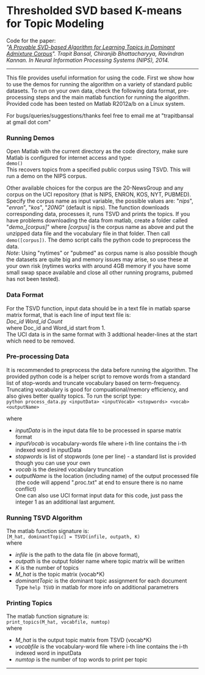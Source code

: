# Thresholded SVD based K-means for Topic Modeling

Code for the paper:  
*"[A Provable SVD-based Algorithm for Learning Topics in Dominant Admixture Corpus](http://papers.nips.cc/paper/5302-a-provable-svd-based-algorithm-for-learning-topics-in-dominant-admixture-corpus)". Trapit Bansal, Chiranjib Bhattacharyya, Ravindran Kannan. In Neural Information Processing Systems (NIPS), 2014.*
***

This file provides useful information for using the code. 
First we show how to use the demos for running the algorithm on a variety of standard public datasets.
To run on your own data, check the following data format, pre-processing steps and the main matlab function for running the algorithm.
Provided code has been tested on Matlab R2012a/b on a Linux system.

For bugs/queries/suggestions/thanks feel free to email me at "trapitbansal at gmail dot com"


### Running Demos
Open Matlab with the current directory as the code directory, make sure Matlab is configured for internet access and type:  
`demo()`  
This recovers topics from a specified public corpus using TSVD. This will run a demo on the NIPS corpus.  

Other available choices for the corpus are the 20-NewsGroup and any corpus on the UCI repository (that is NIPS, ENRON, KOS, NYT, PUBMED).
Specify the corpus name as input variable, the possible values are: "_nips_", "_enron_", "_kos_", "_20NG_" (default is nips).
The function downloads corresponding data, processes it, runs TSVD and prints the topics.
If you have problems downloading the data from matlab, create a folder called "*demo_[corpus]*" where *[corpus]* is the corpus name as above and put the unzipped data file and the vocabulary file in that folder. Then call `demo([corpus])`.
The demo script calls the python code to preprocess the data.  
_Note_: Using "nytimes" or "pubmed" as corpus name is also possible though the datasets are quite big and memory issues may arise, so use these at your own risk (nytimes works with around 4GB memory if you have some small swap space available and close all other running programs, pubmed has not been tested).


### Data Format
For the TSVD function, input data should be in a text file in matlab sparse matrix format, that is each line of input text file is:  
*Doc_id Word_id Count*  
where Doc_id and Word_id start from 1.  
The UCI data is in the same format with 3 addtional header-lines at the start which need to be removed.


### Pre-processing Data
It is recommended to preprocess the data before running the algorithm. 
The provided python code is a helper script to remove words from a standard list of stop-words and truncate vocabulary based on term-frequency.
Truncating vocabulary is good for compuational/memory efficiency, and also gives better quality topics.
To run the script type:  
`python process_data.py <inputData> <inputVocab> <stopwords> <vocab> <outputName>`  

where  
- _inputData_ is in the input data file to be processed in sparse matrix format  
- _inputVocab_ is vocabulary-words file where i-th line contains the i-th indexed word in inputData  
- _stopwords_ is list of stopwords (one per line) - a standard list is provided though you can use your own  
- _vocab_ is the desired vocabulary truncation  
- _outputName_ is the location (including name) of the output processed file (the code will append ".proc.txt" at end to ensure there is no name conflict)  
One can also use UCI format input data for this code, just pass the integer 1 as an additional last argument.


### Running TSVD Algorithm
The matlab function signature is:  
`[M_hat, dominantTopic] = TSVD(infile, outpath, K)`  
where  
- _infile_ is the path to the data file (in above format),
- _outpath_ is the output folder name where topic matrix will be written
- _K_ is the number of topics
- *M_hat* is the topic matrix (vocab*K)
- _dominantTopic_ is the dominant topic assignment for each document
Type `help TSVD` in matlab for more info on additional parametrers


### Printing Topics
The matlab function signature is:  
`print_topics(M_hat, vocabfile, numtop)`  
where  
- *M_hat* is the output topic matrix from TSVD (vocab*K)
- _vocabfile_ is the vocabulary-word file where i-th line contains the i-th indexed word in inputData
- _numtop_ is the number of top words to print per topic

***

